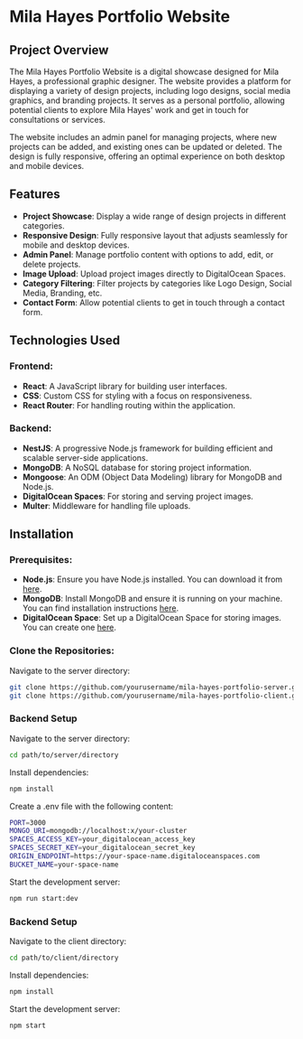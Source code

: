 # **Mila Hayes Portfolio Website**

## **Project Overview**

The Mila Hayes Portfolio Website is a digital showcase designed for Mila Hayes, a professional graphic designer. The website provides a platform for displaying a variety of design projects, including logo designs, social media graphics, and branding projects. It serves as a personal portfolio, allowing potential clients to explore Mila Hayes' work and get in touch for consultations or services.

The website includes an admin panel for managing projects, where new projects can be added, and existing ones can be updated or deleted. The design is fully responsive, offering an optimal experience on both desktop and mobile devices.

## **Features**

- **Project Showcase**: Display a wide range of design projects in different categories.
- **Responsive Design**: Fully responsive layout that adjusts seamlessly for mobile and desktop devices.
- **Admin Panel**: Manage portfolio content with options to add, edit, or delete projects.
- **Image Upload**: Upload project images directly to DigitalOcean Spaces.
- **Category Filtering**: Filter projects by categories like Logo Design, Social Media, Branding, etc.
- **Contact Form**: Allow potential clients to get in touch through a contact form.

## **Technologies Used**

### **Frontend:**

- **React**: A JavaScript library for building user interfaces.
- **CSS**: Custom CSS for styling with a focus on responsiveness.
- **React Router**: For handling routing within the application.

### **Backend:**

- **NestJS**: A progressive Node.js framework for building efficient and scalable server-side applications.
- **MongoDB**: A NoSQL database for storing project information.
- **Mongoose**: An ODM (Object Data Modeling) library for MongoDB and Node.js.
- **DigitalOcean Spaces**: For storing and serving project images.
- **Multer**: Middleware for handling file uploads.

## **Installation**

### **Prerequisites:**

- **Node.js**: Ensure you have Node.js installed. You can download it from [here](https://nodejs.org/).
- **MongoDB**: Install MongoDB and ensure it is running on your machine. You can find installation instructions [here](https://docs.mongodb.com/manual/installation/).
- **DigitalOcean Space**: Set up a DigitalOcean Space for storing images. You can create one [here](https://www.digitalocean.com/products/spaces/).

### **Clone the Repositories:**

Navigate to the server directory:

```bash
git clone https://github.com/yourusername/mila-hayes-portfolio-server.git
git clone https://github.com/yourusername/mila-hayes-portfolio-client.git
```

### **Backend Setup**

Navigate to the server directory:

```bash
cd path/to/server/directory
```

Install dependencies:

```bash
npm install
```

Create a .env file with the following content:

```bash
PORT=3000
MONGO_URI=mongodb://localhost:x/your-cluster
SPACES_ACCESS_KEY=your_digitalocean_access_key
SPACES_SECRET_KEY=your_digitalocean_secret_key
ORIGIN_ENDPOINT=https://your-space-name.digitaloceanspaces.com
BUCKET_NAME=your-space-name
```

Start the development server:

```bash
npm run start:dev
```

### **Backend Setup**

Navigate to the client directory:

```bash
cd path/to/client/directory
```

Install dependencies:

```bash
npm install
```

Start the development server:

```bash
npm start
```
